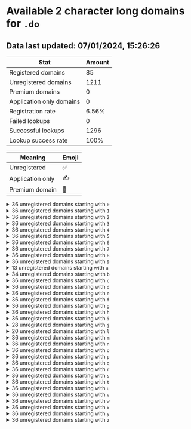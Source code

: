 # Available 2 character long domains for `.do`

## Data last updated: 07/01/2024, 15:26:26

|Stat|Amount|
|--|--|
|Registered domains|85|
|Unregistered domains|1211|
|Premium domains|0|
|Application only domains|0|
|Registration rate|6.56%|
|Failed lookups|0|
|Successful lookups|1296|
|Lookup success rate|100%|


|Meaning|Emoji|
|--|--|
|Unregistered|:white_check_mark:|
|Application only|:writing_hand:|
|Premium domain|:gem:|

<details>
<summary>36 unregistered domains starting with <bold><code>0</code></bold></summary>

|Type|Domain|
|--|--|
|:white_check_mark:|`00.do`|
|:white_check_mark:|`01.do`|
|:white_check_mark:|`02.do`|
|:white_check_mark:|`03.do`|
|:white_check_mark:|`04.do`|
|:white_check_mark:|`05.do`|
|:white_check_mark:|`06.do`|
|:white_check_mark:|`07.do`|
|:white_check_mark:|`08.do`|
|:white_check_mark:|`09.do`|
|:white_check_mark:|`0a.do`|
|:white_check_mark:|`0b.do`|
|:white_check_mark:|`0c.do`|
|:white_check_mark:|`0d.do`|
|:white_check_mark:|`0e.do`|
|:white_check_mark:|`0f.do`|
|:white_check_mark:|`0g.do`|
|:white_check_mark:|`0h.do`|
|:white_check_mark:|`0i.do`|
|:white_check_mark:|`0j.do`|
|:white_check_mark:|`0k.do`|
|:white_check_mark:|`0l.do`|
|:white_check_mark:|`0m.do`|
|:white_check_mark:|`0n.do`|
|:white_check_mark:|`0o.do`|
|:white_check_mark:|`0p.do`|
|:white_check_mark:|`0q.do`|
|:white_check_mark:|`0r.do`|
|:white_check_mark:|`0s.do`|
|:white_check_mark:|`0t.do`|
|:white_check_mark:|`0u.do`|
|:white_check_mark:|`0v.do`|
|:white_check_mark:|`0w.do`|
|:white_check_mark:|`0x.do`|
|:white_check_mark:|`0y.do`|
|:white_check_mark:|`0z.do`|
</details>
<details>
<summary>36 unregistered domains starting with <bold><code>1</code></bold></summary>

|Type|Domain|
|--|--|
|:white_check_mark:|`10.do`|
|:white_check_mark:|`11.do`|
|:white_check_mark:|`12.do`|
|:white_check_mark:|`13.do`|
|:white_check_mark:|`14.do`|
|:white_check_mark:|`15.do`|
|:white_check_mark:|`16.do`|
|:white_check_mark:|`17.do`|
|:white_check_mark:|`18.do`|
|:white_check_mark:|`19.do`|
|:white_check_mark:|`1a.do`|
|:white_check_mark:|`1b.do`|
|:white_check_mark:|`1c.do`|
|:white_check_mark:|`1d.do`|
|:white_check_mark:|`1e.do`|
|:white_check_mark:|`1f.do`|
|:white_check_mark:|`1g.do`|
|:white_check_mark:|`1h.do`|
|:white_check_mark:|`1i.do`|
|:white_check_mark:|`1j.do`|
|:white_check_mark:|`1k.do`|
|:white_check_mark:|`1l.do`|
|:white_check_mark:|`1m.do`|
|:white_check_mark:|`1n.do`|
|:white_check_mark:|`1o.do`|
|:white_check_mark:|`1p.do`|
|:white_check_mark:|`1q.do`|
|:white_check_mark:|`1r.do`|
|:white_check_mark:|`1s.do`|
|:white_check_mark:|`1t.do`|
|:white_check_mark:|`1u.do`|
|:white_check_mark:|`1v.do`|
|:white_check_mark:|`1w.do`|
|:white_check_mark:|`1x.do`|
|:white_check_mark:|`1y.do`|
|:white_check_mark:|`1z.do`|
</details>
<details>
<summary>36 unregistered domains starting with <bold><code>2</code></bold></summary>

|Type|Domain|
|--|--|
|:white_check_mark:|`20.do`|
|:white_check_mark:|`21.do`|
|:white_check_mark:|`22.do`|
|:white_check_mark:|`23.do`|
|:white_check_mark:|`24.do`|
|:white_check_mark:|`25.do`|
|:white_check_mark:|`26.do`|
|:white_check_mark:|`27.do`|
|:white_check_mark:|`28.do`|
|:white_check_mark:|`29.do`|
|:white_check_mark:|`2a.do`|
|:white_check_mark:|`2b.do`|
|:white_check_mark:|`2c.do`|
|:white_check_mark:|`2d.do`|
|:white_check_mark:|`2e.do`|
|:white_check_mark:|`2f.do`|
|:white_check_mark:|`2g.do`|
|:white_check_mark:|`2h.do`|
|:white_check_mark:|`2i.do`|
|:white_check_mark:|`2j.do`|
|:white_check_mark:|`2k.do`|
|:white_check_mark:|`2l.do`|
|:white_check_mark:|`2m.do`|
|:white_check_mark:|`2n.do`|
|:white_check_mark:|`2o.do`|
|:white_check_mark:|`2p.do`|
|:white_check_mark:|`2q.do`|
|:white_check_mark:|`2r.do`|
|:white_check_mark:|`2s.do`|
|:white_check_mark:|`2t.do`|
|:white_check_mark:|`2u.do`|
|:white_check_mark:|`2v.do`|
|:white_check_mark:|`2w.do`|
|:white_check_mark:|`2x.do`|
|:white_check_mark:|`2y.do`|
|:white_check_mark:|`2z.do`|
</details>
<details>
<summary>36 unregistered domains starting with <bold><code>3</code></bold></summary>

|Type|Domain|
|--|--|
|:white_check_mark:|`30.do`|
|:white_check_mark:|`31.do`|
|:white_check_mark:|`32.do`|
|:white_check_mark:|`33.do`|
|:white_check_mark:|`34.do`|
|:white_check_mark:|`35.do`|
|:white_check_mark:|`36.do`|
|:white_check_mark:|`37.do`|
|:white_check_mark:|`38.do`|
|:white_check_mark:|`39.do`|
|:white_check_mark:|`3a.do`|
|:white_check_mark:|`3b.do`|
|:white_check_mark:|`3c.do`|
|:white_check_mark:|`3d.do`|
|:white_check_mark:|`3e.do`|
|:white_check_mark:|`3f.do`|
|:white_check_mark:|`3g.do`|
|:white_check_mark:|`3h.do`|
|:white_check_mark:|`3i.do`|
|:white_check_mark:|`3j.do`|
|:white_check_mark:|`3k.do`|
|:white_check_mark:|`3l.do`|
|:white_check_mark:|`3m.do`|
|:white_check_mark:|`3n.do`|
|:white_check_mark:|`3o.do`|
|:white_check_mark:|`3p.do`|
|:white_check_mark:|`3q.do`|
|:white_check_mark:|`3r.do`|
|:white_check_mark:|`3s.do`|
|:white_check_mark:|`3t.do`|
|:white_check_mark:|`3u.do`|
|:white_check_mark:|`3v.do`|
|:white_check_mark:|`3w.do`|
|:white_check_mark:|`3x.do`|
|:white_check_mark:|`3y.do`|
|:white_check_mark:|`3z.do`|
</details>
<details>
<summary>36 unregistered domains starting with <bold><code>4</code></bold></summary>

|Type|Domain|
|--|--|
|:white_check_mark:|`40.do`|
|:white_check_mark:|`41.do`|
|:white_check_mark:|`42.do`|
|:white_check_mark:|`43.do`|
|:white_check_mark:|`44.do`|
|:white_check_mark:|`45.do`|
|:white_check_mark:|`46.do`|
|:white_check_mark:|`47.do`|
|:white_check_mark:|`48.do`|
|:white_check_mark:|`49.do`|
|:white_check_mark:|`4a.do`|
|:white_check_mark:|`4b.do`|
|:white_check_mark:|`4c.do`|
|:white_check_mark:|`4d.do`|
|:white_check_mark:|`4e.do`|
|:white_check_mark:|`4f.do`|
|:white_check_mark:|`4g.do`|
|:white_check_mark:|`4h.do`|
|:white_check_mark:|`4i.do`|
|:white_check_mark:|`4j.do`|
|:white_check_mark:|`4k.do`|
|:white_check_mark:|`4l.do`|
|:white_check_mark:|`4m.do`|
|:white_check_mark:|`4n.do`|
|:white_check_mark:|`4o.do`|
|:white_check_mark:|`4p.do`|
|:white_check_mark:|`4q.do`|
|:white_check_mark:|`4r.do`|
|:white_check_mark:|`4s.do`|
|:white_check_mark:|`4t.do`|
|:white_check_mark:|`4u.do`|
|:white_check_mark:|`4v.do`|
|:white_check_mark:|`4w.do`|
|:white_check_mark:|`4x.do`|
|:white_check_mark:|`4y.do`|
|:white_check_mark:|`4z.do`|
</details>
<details>
<summary>36 unregistered domains starting with <bold><code>5</code></bold></summary>

|Type|Domain|
|--|--|
|:white_check_mark:|`50.do`|
|:white_check_mark:|`51.do`|
|:white_check_mark:|`52.do`|
|:white_check_mark:|`53.do`|
|:white_check_mark:|`54.do`|
|:white_check_mark:|`55.do`|
|:white_check_mark:|`56.do`|
|:white_check_mark:|`57.do`|
|:white_check_mark:|`58.do`|
|:white_check_mark:|`59.do`|
|:white_check_mark:|`5a.do`|
|:white_check_mark:|`5b.do`|
|:white_check_mark:|`5c.do`|
|:white_check_mark:|`5d.do`|
|:white_check_mark:|`5e.do`|
|:white_check_mark:|`5f.do`|
|:white_check_mark:|`5g.do`|
|:white_check_mark:|`5h.do`|
|:white_check_mark:|`5i.do`|
|:white_check_mark:|`5j.do`|
|:white_check_mark:|`5k.do`|
|:white_check_mark:|`5l.do`|
|:white_check_mark:|`5m.do`|
|:white_check_mark:|`5n.do`|
|:white_check_mark:|`5o.do`|
|:white_check_mark:|`5p.do`|
|:white_check_mark:|`5q.do`|
|:white_check_mark:|`5r.do`|
|:white_check_mark:|`5s.do`|
|:white_check_mark:|`5t.do`|
|:white_check_mark:|`5u.do`|
|:white_check_mark:|`5v.do`|
|:white_check_mark:|`5w.do`|
|:white_check_mark:|`5x.do`|
|:white_check_mark:|`5y.do`|
|:white_check_mark:|`5z.do`|
</details>
<details>
<summary>36 unregistered domains starting with <bold><code>6</code></bold></summary>

|Type|Domain|
|--|--|
|:white_check_mark:|`60.do`|
|:white_check_mark:|`61.do`|
|:white_check_mark:|`62.do`|
|:white_check_mark:|`63.do`|
|:white_check_mark:|`64.do`|
|:white_check_mark:|`65.do`|
|:white_check_mark:|`66.do`|
|:white_check_mark:|`67.do`|
|:white_check_mark:|`68.do`|
|:white_check_mark:|`69.do`|
|:white_check_mark:|`6a.do`|
|:white_check_mark:|`6b.do`|
|:white_check_mark:|`6c.do`|
|:white_check_mark:|`6d.do`|
|:white_check_mark:|`6e.do`|
|:white_check_mark:|`6f.do`|
|:white_check_mark:|`6g.do`|
|:white_check_mark:|`6h.do`|
|:white_check_mark:|`6i.do`|
|:white_check_mark:|`6j.do`|
|:white_check_mark:|`6k.do`|
|:white_check_mark:|`6l.do`|
|:white_check_mark:|`6m.do`|
|:white_check_mark:|`6n.do`|
|:white_check_mark:|`6o.do`|
|:white_check_mark:|`6p.do`|
|:white_check_mark:|`6q.do`|
|:white_check_mark:|`6r.do`|
|:white_check_mark:|`6s.do`|
|:white_check_mark:|`6t.do`|
|:white_check_mark:|`6u.do`|
|:white_check_mark:|`6v.do`|
|:white_check_mark:|`6w.do`|
|:white_check_mark:|`6x.do`|
|:white_check_mark:|`6y.do`|
|:white_check_mark:|`6z.do`|
</details>
<details>
<summary>36 unregistered domains starting with <bold><code>7</code></bold></summary>

|Type|Domain|
|--|--|
|:white_check_mark:|`70.do`|
|:white_check_mark:|`71.do`|
|:white_check_mark:|`72.do`|
|:white_check_mark:|`73.do`|
|:white_check_mark:|`74.do`|
|:white_check_mark:|`75.do`|
|:white_check_mark:|`76.do`|
|:white_check_mark:|`77.do`|
|:white_check_mark:|`78.do`|
|:white_check_mark:|`79.do`|
|:white_check_mark:|`7a.do`|
|:white_check_mark:|`7b.do`|
|:white_check_mark:|`7c.do`|
|:white_check_mark:|`7d.do`|
|:white_check_mark:|`7e.do`|
|:white_check_mark:|`7f.do`|
|:white_check_mark:|`7g.do`|
|:white_check_mark:|`7h.do`|
|:white_check_mark:|`7i.do`|
|:white_check_mark:|`7j.do`|
|:white_check_mark:|`7k.do`|
|:white_check_mark:|`7l.do`|
|:white_check_mark:|`7m.do`|
|:white_check_mark:|`7n.do`|
|:white_check_mark:|`7o.do`|
|:white_check_mark:|`7p.do`|
|:white_check_mark:|`7q.do`|
|:white_check_mark:|`7r.do`|
|:white_check_mark:|`7s.do`|
|:white_check_mark:|`7t.do`|
|:white_check_mark:|`7u.do`|
|:white_check_mark:|`7v.do`|
|:white_check_mark:|`7w.do`|
|:white_check_mark:|`7x.do`|
|:white_check_mark:|`7y.do`|
|:white_check_mark:|`7z.do`|
</details>
<details>
<summary>36 unregistered domains starting with <bold><code>8</code></bold></summary>

|Type|Domain|
|--|--|
|:white_check_mark:|`80.do`|
|:white_check_mark:|`81.do`|
|:white_check_mark:|`82.do`|
|:white_check_mark:|`83.do`|
|:white_check_mark:|`84.do`|
|:white_check_mark:|`85.do`|
|:white_check_mark:|`86.do`|
|:white_check_mark:|`87.do`|
|:white_check_mark:|`88.do`|
|:white_check_mark:|`89.do`|
|:white_check_mark:|`8a.do`|
|:white_check_mark:|`8b.do`|
|:white_check_mark:|`8c.do`|
|:white_check_mark:|`8d.do`|
|:white_check_mark:|`8e.do`|
|:white_check_mark:|`8f.do`|
|:white_check_mark:|`8g.do`|
|:white_check_mark:|`8h.do`|
|:white_check_mark:|`8i.do`|
|:white_check_mark:|`8j.do`|
|:white_check_mark:|`8k.do`|
|:white_check_mark:|`8l.do`|
|:white_check_mark:|`8m.do`|
|:white_check_mark:|`8n.do`|
|:white_check_mark:|`8o.do`|
|:white_check_mark:|`8p.do`|
|:white_check_mark:|`8q.do`|
|:white_check_mark:|`8r.do`|
|:white_check_mark:|`8s.do`|
|:white_check_mark:|`8t.do`|
|:white_check_mark:|`8u.do`|
|:white_check_mark:|`8v.do`|
|:white_check_mark:|`8w.do`|
|:white_check_mark:|`8x.do`|
|:white_check_mark:|`8y.do`|
|:white_check_mark:|`8z.do`|
</details>
<details>
<summary>36 unregistered domains starting with <bold><code>9</code></bold></summary>

|Type|Domain|
|--|--|
|:white_check_mark:|`90.do`|
|:white_check_mark:|`91.do`|
|:white_check_mark:|`92.do`|
|:white_check_mark:|`93.do`|
|:white_check_mark:|`94.do`|
|:white_check_mark:|`95.do`|
|:white_check_mark:|`96.do`|
|:white_check_mark:|`97.do`|
|:white_check_mark:|`98.do`|
|:white_check_mark:|`99.do`|
|:white_check_mark:|`9a.do`|
|:white_check_mark:|`9b.do`|
|:white_check_mark:|`9c.do`|
|:white_check_mark:|`9d.do`|
|:white_check_mark:|`9e.do`|
|:white_check_mark:|`9f.do`|
|:white_check_mark:|`9g.do`|
|:white_check_mark:|`9h.do`|
|:white_check_mark:|`9i.do`|
|:white_check_mark:|`9j.do`|
|:white_check_mark:|`9k.do`|
|:white_check_mark:|`9l.do`|
|:white_check_mark:|`9m.do`|
|:white_check_mark:|`9n.do`|
|:white_check_mark:|`9o.do`|
|:white_check_mark:|`9p.do`|
|:white_check_mark:|`9q.do`|
|:white_check_mark:|`9r.do`|
|:white_check_mark:|`9s.do`|
|:white_check_mark:|`9t.do`|
|:white_check_mark:|`9u.do`|
|:white_check_mark:|`9v.do`|
|:white_check_mark:|`9w.do`|
|:white_check_mark:|`9x.do`|
|:white_check_mark:|`9y.do`|
|:white_check_mark:|`9z.do`|
</details>
<details>
<summary>13 unregistered domains starting with <bold><code>a</code></bold></summary>

|Type|Domain|
|--|--|
|:white_check_mark:|`a1.do`|
|:white_check_mark:|`a5.do`|
|:white_check_mark:|`aa.do`|
|:white_check_mark:|`ab.do`|
|:white_check_mark:|`ac.do`|
|:white_check_mark:|`ad.do`|
|:white_check_mark:|`ae.do`|
|:white_check_mark:|`af.do`|
|:white_check_mark:|`aj.do`|
|:white_check_mark:|`ap.do`|
|:white_check_mark:|`aq.do`|
|:white_check_mark:|`ar.do`|
|:white_check_mark:|`as.do`|
</details>
<details>
<summary>34 unregistered domains starting with <bold><code>b</code></bold></summary>

|Type|Domain|
|--|--|
|:white_check_mark:|`b0.do`|
|:white_check_mark:|`b1.do`|
|:white_check_mark:|`b2.do`|
|:white_check_mark:|`b3.do`|
|:white_check_mark:|`b4.do`|
|:white_check_mark:|`b5.do`|
|:white_check_mark:|`b6.do`|
|:white_check_mark:|`b7.do`|
|:white_check_mark:|`b8.do`|
|:white_check_mark:|`b9.do`|
|:white_check_mark:|`bc.do`|
|:white_check_mark:|`bd.do`|
|:white_check_mark:|`be.do`|
|:white_check_mark:|`bf.do`|
|:white_check_mark:|`bg.do`|
|:white_check_mark:|`bh.do`|
|:white_check_mark:|`bi.do`|
|:white_check_mark:|`bj.do`|
|:white_check_mark:|`bk.do`|
|:white_check_mark:|`bl.do`|
|:white_check_mark:|`bm.do`|
|:white_check_mark:|`bn.do`|
|:white_check_mark:|`bo.do`|
|:white_check_mark:|`bp.do`|
|:white_check_mark:|`bq.do`|
|:white_check_mark:|`br.do`|
|:white_check_mark:|`bs.do`|
|:white_check_mark:|`bt.do`|
|:white_check_mark:|`bu.do`|
|:white_check_mark:|`bv.do`|
|:white_check_mark:|`bw.do`|
|:white_check_mark:|`bx.do`|
|:white_check_mark:|`by.do`|
|:white_check_mark:|`bz.do`|
</details>
<details>
<summary>36 unregistered domains starting with <bold><code>c</code></bold></summary>

|Type|Domain|
|--|--|
|:white_check_mark:|`c0.do`|
|:white_check_mark:|`c1.do`|
|:white_check_mark:|`c2.do`|
|:white_check_mark:|`c3.do`|
|:white_check_mark:|`c4.do`|
|:white_check_mark:|`c5.do`|
|:white_check_mark:|`c6.do`|
|:white_check_mark:|`c7.do`|
|:white_check_mark:|`c8.do`|
|:white_check_mark:|`c9.do`|
|:white_check_mark:|`ca.do`|
|:white_check_mark:|`cb.do`|
|:white_check_mark:|`cc.do`|
|:white_check_mark:|`cd.do`|
|:white_check_mark:|`ce.do`|
|:white_check_mark:|`cf.do`|
|:white_check_mark:|`cg.do`|
|:white_check_mark:|`ch.do`|
|:white_check_mark:|`ci.do`|
|:white_check_mark:|`cj.do`|
|:white_check_mark:|`ck.do`|
|:white_check_mark:|`cl.do`|
|:white_check_mark:|`cm.do`|
|:white_check_mark:|`cn.do`|
|:white_check_mark:|`co.do`|
|:white_check_mark:|`cp.do`|
|:white_check_mark:|`cq.do`|
|:white_check_mark:|`cr.do`|
|:white_check_mark:|`cs.do`|
|:white_check_mark:|`ct.do`|
|:white_check_mark:|`cu.do`|
|:white_check_mark:|`cv.do`|
|:white_check_mark:|`cw.do`|
|:white_check_mark:|`cx.do`|
|:white_check_mark:|`cy.do`|
|:white_check_mark:|`cz.do`|
</details>
<details>
<summary>36 unregistered domains starting with <bold><code>d</code></bold></summary>

|Type|Domain|
|--|--|
|:white_check_mark:|`d0.do`|
|:white_check_mark:|`d1.do`|
|:white_check_mark:|`d2.do`|
|:white_check_mark:|`d3.do`|
|:white_check_mark:|`d4.do`|
|:white_check_mark:|`d5.do`|
|:white_check_mark:|`d6.do`|
|:white_check_mark:|`d7.do`|
|:white_check_mark:|`d8.do`|
|:white_check_mark:|`d9.do`|
|:white_check_mark:|`da.do`|
|:white_check_mark:|`db.do`|
|:white_check_mark:|`dc.do`|
|:white_check_mark:|`dd.do`|
|:white_check_mark:|`de.do`|
|:white_check_mark:|`df.do`|
|:white_check_mark:|`dg.do`|
|:white_check_mark:|`dh.do`|
|:white_check_mark:|`di.do`|
|:white_check_mark:|`dj.do`|
|:white_check_mark:|`dk.do`|
|:white_check_mark:|`dl.do`|
|:white_check_mark:|`dm.do`|
|:white_check_mark:|`dn.do`|
|:white_check_mark:|`do.do`|
|:white_check_mark:|`dp.do`|
|:white_check_mark:|`dq.do`|
|:white_check_mark:|`dr.do`|
|:white_check_mark:|`ds.do`|
|:white_check_mark:|`dt.do`|
|:white_check_mark:|`du.do`|
|:white_check_mark:|`dv.do`|
|:white_check_mark:|`dw.do`|
|:white_check_mark:|`dx.do`|
|:white_check_mark:|`dy.do`|
|:white_check_mark:|`dz.do`|
</details>
<details>
<summary>36 unregistered domains starting with <bold><code>e</code></bold></summary>

|Type|Domain|
|--|--|
|:white_check_mark:|`e0.do`|
|:white_check_mark:|`e1.do`|
|:white_check_mark:|`e2.do`|
|:white_check_mark:|`e3.do`|
|:white_check_mark:|`e4.do`|
|:white_check_mark:|`e5.do`|
|:white_check_mark:|`e6.do`|
|:white_check_mark:|`e7.do`|
|:white_check_mark:|`e8.do`|
|:white_check_mark:|`e9.do`|
|:white_check_mark:|`ea.do`|
|:white_check_mark:|`eb.do`|
|:white_check_mark:|`ec.do`|
|:white_check_mark:|`ed.do`|
|:white_check_mark:|`ee.do`|
|:white_check_mark:|`ef.do`|
|:white_check_mark:|`eg.do`|
|:white_check_mark:|`eh.do`|
|:white_check_mark:|`ei.do`|
|:white_check_mark:|`ej.do`|
|:white_check_mark:|`ek.do`|
|:white_check_mark:|`el.do`|
|:white_check_mark:|`em.do`|
|:white_check_mark:|`en.do`|
|:white_check_mark:|`eo.do`|
|:white_check_mark:|`ep.do`|
|:white_check_mark:|`eq.do`|
|:white_check_mark:|`er.do`|
|:white_check_mark:|`es.do`|
|:white_check_mark:|`et.do`|
|:white_check_mark:|`eu.do`|
|:white_check_mark:|`ev.do`|
|:white_check_mark:|`ew.do`|
|:white_check_mark:|`ex.do`|
|:white_check_mark:|`ey.do`|
|:white_check_mark:|`ez.do`|
</details>
<details>
<summary>36 unregistered domains starting with <bold><code>f</code></bold></summary>

|Type|Domain|
|--|--|
|:white_check_mark:|`f0.do`|
|:white_check_mark:|`f1.do`|
|:white_check_mark:|`f2.do`|
|:white_check_mark:|`f3.do`|
|:white_check_mark:|`f4.do`|
|:white_check_mark:|`f5.do`|
|:white_check_mark:|`f6.do`|
|:white_check_mark:|`f7.do`|
|:white_check_mark:|`f8.do`|
|:white_check_mark:|`f9.do`|
|:white_check_mark:|`fa.do`|
|:white_check_mark:|`fb.do`|
|:white_check_mark:|`fc.do`|
|:white_check_mark:|`fd.do`|
|:white_check_mark:|`fe.do`|
|:white_check_mark:|`ff.do`|
|:white_check_mark:|`fg.do`|
|:white_check_mark:|`fh.do`|
|:white_check_mark:|`fi.do`|
|:white_check_mark:|`fj.do`|
|:white_check_mark:|`fk.do`|
|:white_check_mark:|`fl.do`|
|:white_check_mark:|`fm.do`|
|:white_check_mark:|`fn.do`|
|:white_check_mark:|`fo.do`|
|:white_check_mark:|`fp.do`|
|:white_check_mark:|`fq.do`|
|:white_check_mark:|`fr.do`|
|:white_check_mark:|`fs.do`|
|:white_check_mark:|`ft.do`|
|:white_check_mark:|`fu.do`|
|:white_check_mark:|`fv.do`|
|:white_check_mark:|`fw.do`|
|:white_check_mark:|`fx.do`|
|:white_check_mark:|`fy.do`|
|:white_check_mark:|`fz.do`|
</details>
<details>
<summary>36 unregistered domains starting with <bold><code>g</code></bold></summary>

|Type|Domain|
|--|--|
|:white_check_mark:|`g0.do`|
|:white_check_mark:|`g1.do`|
|:white_check_mark:|`g2.do`|
|:white_check_mark:|`g3.do`|
|:white_check_mark:|`g4.do`|
|:white_check_mark:|`g5.do`|
|:white_check_mark:|`g6.do`|
|:white_check_mark:|`g7.do`|
|:white_check_mark:|`g8.do`|
|:white_check_mark:|`g9.do`|
|:white_check_mark:|`ga.do`|
|:white_check_mark:|`gb.do`|
|:white_check_mark:|`gc.do`|
|:white_check_mark:|`gd.do`|
|:white_check_mark:|`ge.do`|
|:white_check_mark:|`gf.do`|
|:white_check_mark:|`gg.do`|
|:white_check_mark:|`gh.do`|
|:white_check_mark:|`gi.do`|
|:white_check_mark:|`gj.do`|
|:white_check_mark:|`gk.do`|
|:white_check_mark:|`gl.do`|
|:white_check_mark:|`gm.do`|
|:white_check_mark:|`gn.do`|
|:white_check_mark:|`go.do`|
|:white_check_mark:|`gp.do`|
|:white_check_mark:|`gq.do`|
|:white_check_mark:|`gr.do`|
|:white_check_mark:|`gs.do`|
|:white_check_mark:|`gt.do`|
|:white_check_mark:|`gu.do`|
|:white_check_mark:|`gv.do`|
|:white_check_mark:|`gw.do`|
|:white_check_mark:|`gx.do`|
|:white_check_mark:|`gy.do`|
|:white_check_mark:|`gz.do`|
</details>
<details>
<summary>36 unregistered domains starting with <bold><code>h</code></bold></summary>

|Type|Domain|
|--|--|
|:white_check_mark:|`h0.do`|
|:white_check_mark:|`h1.do`|
|:white_check_mark:|`h2.do`|
|:white_check_mark:|`h3.do`|
|:white_check_mark:|`h4.do`|
|:white_check_mark:|`h5.do`|
|:white_check_mark:|`h6.do`|
|:white_check_mark:|`h7.do`|
|:white_check_mark:|`h8.do`|
|:white_check_mark:|`h9.do`|
|:white_check_mark:|`ha.do`|
|:white_check_mark:|`hb.do`|
|:white_check_mark:|`hc.do`|
|:white_check_mark:|`hd.do`|
|:white_check_mark:|`he.do`|
|:white_check_mark:|`hf.do`|
|:white_check_mark:|`hg.do`|
|:white_check_mark:|`hh.do`|
|:white_check_mark:|`hi.do`|
|:white_check_mark:|`hj.do`|
|:white_check_mark:|`hk.do`|
|:white_check_mark:|`hl.do`|
|:white_check_mark:|`hm.do`|
|:white_check_mark:|`hn.do`|
|:white_check_mark:|`ho.do`|
|:white_check_mark:|`hp.do`|
|:white_check_mark:|`hq.do`|
|:white_check_mark:|`hr.do`|
|:white_check_mark:|`hs.do`|
|:white_check_mark:|`ht.do`|
|:white_check_mark:|`hu.do`|
|:white_check_mark:|`hv.do`|
|:white_check_mark:|`hw.do`|
|:white_check_mark:|`hx.do`|
|:white_check_mark:|`hy.do`|
|:white_check_mark:|`hz.do`|
</details>
<details>
<summary>36 unregistered domains starting with <bold><code>i</code></bold></summary>

|Type|Domain|
|--|--|
|:white_check_mark:|`i0.do`|
|:white_check_mark:|`i1.do`|
|:white_check_mark:|`i2.do`|
|:white_check_mark:|`i3.do`|
|:white_check_mark:|`i4.do`|
|:white_check_mark:|`i5.do`|
|:white_check_mark:|`i6.do`|
|:white_check_mark:|`i7.do`|
|:white_check_mark:|`i8.do`|
|:white_check_mark:|`i9.do`|
|:white_check_mark:|`ia.do`|
|:white_check_mark:|`ib.do`|
|:white_check_mark:|`ic.do`|
|:white_check_mark:|`id.do`|
|:white_check_mark:|`ie.do`|
|:white_check_mark:|`if.do`|
|:white_check_mark:|`ig.do`|
|:white_check_mark:|`ih.do`|
|:white_check_mark:|`ii.do`|
|:white_check_mark:|`ij.do`|
|:white_check_mark:|`ik.do`|
|:white_check_mark:|`il.do`|
|:white_check_mark:|`im.do`|
|:white_check_mark:|`in.do`|
|:white_check_mark:|`io.do`|
|:white_check_mark:|`ip.do`|
|:white_check_mark:|`iq.do`|
|:white_check_mark:|`ir.do`|
|:white_check_mark:|`is.do`|
|:white_check_mark:|`it.do`|
|:white_check_mark:|`iu.do`|
|:white_check_mark:|`iv.do`|
|:white_check_mark:|`iw.do`|
|:white_check_mark:|`ix.do`|
|:white_check_mark:|`iy.do`|
|:white_check_mark:|`iz.do`|
</details>
<details>
<summary>28 unregistered domains starting with <bold><code>j</code></bold></summary>

|Type|Domain|
|--|--|
|:white_check_mark:|`j0.do`|
|:white_check_mark:|`j1.do`|
|:white_check_mark:|`ja.do`|
|:white_check_mark:|`jb.do`|
|:white_check_mark:|`jc.do`|
|:white_check_mark:|`jd.do`|
|:white_check_mark:|`je.do`|
|:white_check_mark:|`jf.do`|
|:white_check_mark:|`jg.do`|
|:white_check_mark:|`jh.do`|
|:white_check_mark:|`ji.do`|
|:white_check_mark:|`jj.do`|
|:white_check_mark:|`jk.do`|
|:white_check_mark:|`jl.do`|
|:white_check_mark:|`jm.do`|
|:white_check_mark:|`jn.do`|
|:white_check_mark:|`jo.do`|
|:white_check_mark:|`jp.do`|
|:white_check_mark:|`jq.do`|
|:white_check_mark:|`jr.do`|
|:white_check_mark:|`js.do`|
|:white_check_mark:|`jt.do`|
|:white_check_mark:|`ju.do`|
|:white_check_mark:|`jv.do`|
|:white_check_mark:|`jw.do`|
|:white_check_mark:|`jx.do`|
|:white_check_mark:|`jy.do`|
|:white_check_mark:|`jz.do`|
</details>
<details>
<summary>20 unregistered domains starting with <bold><code>l</code></bold></summary>

|Type|Domain|
|--|--|
|:white_check_mark:|`l0.do`|
|:white_check_mark:|`l1.do`|
|:white_check_mark:|`l2.do`|
|:white_check_mark:|`l3.do`|
|:white_check_mark:|`l4.do`|
|:white_check_mark:|`l5.do`|
|:white_check_mark:|`l6.do`|
|:white_check_mark:|`l7.do`|
|:white_check_mark:|`l8.do`|
|:white_check_mark:|`l9.do`|
|:white_check_mark:|`lq.do`|
|:white_check_mark:|`lr.do`|
|:white_check_mark:|`ls.do`|
|:white_check_mark:|`lt.do`|
|:white_check_mark:|`lu.do`|
|:white_check_mark:|`lv.do`|
|:white_check_mark:|`lw.do`|
|:white_check_mark:|`lx.do`|
|:white_check_mark:|`ly.do`|
|:white_check_mark:|`lz.do`|
</details>
<details>
<summary>36 unregistered domains starting with <bold><code>m</code></bold></summary>

|Type|Domain|
|--|--|
|:white_check_mark:|`m0.do`|
|:white_check_mark:|`m1.do`|
|:white_check_mark:|`m2.do`|
|:white_check_mark:|`m3.do`|
|:white_check_mark:|`m4.do`|
|:white_check_mark:|`m5.do`|
|:white_check_mark:|`m6.do`|
|:white_check_mark:|`m7.do`|
|:white_check_mark:|`m8.do`|
|:white_check_mark:|`m9.do`|
|:white_check_mark:|`ma.do`|
|:white_check_mark:|`mb.do`|
|:white_check_mark:|`mc.do`|
|:white_check_mark:|`md.do`|
|:white_check_mark:|`me.do`|
|:white_check_mark:|`mf.do`|
|:white_check_mark:|`mg.do`|
|:white_check_mark:|`mh.do`|
|:white_check_mark:|`mi.do`|
|:white_check_mark:|`mj.do`|
|:white_check_mark:|`mk.do`|
|:white_check_mark:|`ml.do`|
|:white_check_mark:|`mm.do`|
|:white_check_mark:|`mn.do`|
|:white_check_mark:|`mo.do`|
|:white_check_mark:|`mp.do`|
|:white_check_mark:|`mq.do`|
|:white_check_mark:|`mr.do`|
|:white_check_mark:|`ms.do`|
|:white_check_mark:|`mt.do`|
|:white_check_mark:|`mu.do`|
|:white_check_mark:|`mv.do`|
|:white_check_mark:|`mw.do`|
|:white_check_mark:|`mx.do`|
|:white_check_mark:|`my.do`|
|:white_check_mark:|`mz.do`|
</details>
<details>
<summary>36 unregistered domains starting with <bold><code>n</code></bold></summary>

|Type|Domain|
|--|--|
|:white_check_mark:|`n0.do`|
|:white_check_mark:|`n1.do`|
|:white_check_mark:|`n2.do`|
|:white_check_mark:|`n3.do`|
|:white_check_mark:|`n4.do`|
|:white_check_mark:|`n5.do`|
|:white_check_mark:|`n6.do`|
|:white_check_mark:|`n7.do`|
|:white_check_mark:|`n8.do`|
|:white_check_mark:|`n9.do`|
|:white_check_mark:|`na.do`|
|:white_check_mark:|`nb.do`|
|:white_check_mark:|`nc.do`|
|:white_check_mark:|`nd.do`|
|:white_check_mark:|`ne.do`|
|:white_check_mark:|`nf.do`|
|:white_check_mark:|`ng.do`|
|:white_check_mark:|`nh.do`|
|:white_check_mark:|`ni.do`|
|:white_check_mark:|`nj.do`|
|:white_check_mark:|`nk.do`|
|:white_check_mark:|`nl.do`|
|:white_check_mark:|`nm.do`|
|:white_check_mark:|`nn.do`|
|:white_check_mark:|`no.do`|
|:white_check_mark:|`np.do`|
|:white_check_mark:|`nq.do`|
|:white_check_mark:|`nr.do`|
|:white_check_mark:|`ns.do`|
|:white_check_mark:|`nt.do`|
|:white_check_mark:|`nu.do`|
|:white_check_mark:|`nv.do`|
|:white_check_mark:|`nw.do`|
|:white_check_mark:|`nx.do`|
|:white_check_mark:|`ny.do`|
|:white_check_mark:|`nz.do`|
</details>
<details>
<summary>36 unregistered domains starting with <bold><code>o</code></bold></summary>

|Type|Domain|
|--|--|
|:white_check_mark:|`o0.do`|
|:white_check_mark:|`o1.do`|
|:white_check_mark:|`o2.do`|
|:white_check_mark:|`o3.do`|
|:white_check_mark:|`o4.do`|
|:white_check_mark:|`o5.do`|
|:white_check_mark:|`o6.do`|
|:white_check_mark:|`o7.do`|
|:white_check_mark:|`o8.do`|
|:white_check_mark:|`o9.do`|
|:white_check_mark:|`oa.do`|
|:white_check_mark:|`ob.do`|
|:white_check_mark:|`oc.do`|
|:white_check_mark:|`od.do`|
|:white_check_mark:|`oe.do`|
|:white_check_mark:|`of.do`|
|:white_check_mark:|`og.do`|
|:white_check_mark:|`oh.do`|
|:white_check_mark:|`oi.do`|
|:white_check_mark:|`oj.do`|
|:white_check_mark:|`ok.do`|
|:white_check_mark:|`ol.do`|
|:white_check_mark:|`om.do`|
|:white_check_mark:|`on.do`|
|:white_check_mark:|`oo.do`|
|:white_check_mark:|`op.do`|
|:white_check_mark:|`oq.do`|
|:white_check_mark:|`or.do`|
|:white_check_mark:|`os.do`|
|:white_check_mark:|`ot.do`|
|:white_check_mark:|`ou.do`|
|:white_check_mark:|`ov.do`|
|:white_check_mark:|`ow.do`|
|:white_check_mark:|`ox.do`|
|:white_check_mark:|`oy.do`|
|:white_check_mark:|`oz.do`|
</details>
<details>
<summary>36 unregistered domains starting with <bold><code>p</code></bold></summary>

|Type|Domain|
|--|--|
|:white_check_mark:|`p0.do`|
|:white_check_mark:|`p1.do`|
|:white_check_mark:|`p2.do`|
|:white_check_mark:|`p3.do`|
|:white_check_mark:|`p4.do`|
|:white_check_mark:|`p5.do`|
|:white_check_mark:|`p6.do`|
|:white_check_mark:|`p7.do`|
|:white_check_mark:|`p8.do`|
|:white_check_mark:|`p9.do`|
|:white_check_mark:|`pa.do`|
|:white_check_mark:|`pb.do`|
|:white_check_mark:|`pc.do`|
|:white_check_mark:|`pd.do`|
|:white_check_mark:|`pe.do`|
|:white_check_mark:|`pf.do`|
|:white_check_mark:|`pg.do`|
|:white_check_mark:|`ph.do`|
|:white_check_mark:|`pi.do`|
|:white_check_mark:|`pj.do`|
|:white_check_mark:|`pk.do`|
|:white_check_mark:|`pl.do`|
|:white_check_mark:|`pm.do`|
|:white_check_mark:|`pn.do`|
|:white_check_mark:|`po.do`|
|:white_check_mark:|`pp.do`|
|:white_check_mark:|`pq.do`|
|:white_check_mark:|`pr.do`|
|:white_check_mark:|`ps.do`|
|:white_check_mark:|`pt.do`|
|:white_check_mark:|`pu.do`|
|:white_check_mark:|`pv.do`|
|:white_check_mark:|`pw.do`|
|:white_check_mark:|`px.do`|
|:white_check_mark:|`py.do`|
|:white_check_mark:|`pz.do`|
</details>
<details>
<summary>36 unregistered domains starting with <bold><code>q</code></bold></summary>

|Type|Domain|
|--|--|
|:white_check_mark:|`q0.do`|
|:white_check_mark:|`q1.do`|
|:white_check_mark:|`q2.do`|
|:white_check_mark:|`q3.do`|
|:white_check_mark:|`q4.do`|
|:white_check_mark:|`q5.do`|
|:white_check_mark:|`q6.do`|
|:white_check_mark:|`q7.do`|
|:white_check_mark:|`q8.do`|
|:white_check_mark:|`q9.do`|
|:white_check_mark:|`qa.do`|
|:white_check_mark:|`qb.do`|
|:white_check_mark:|`qc.do`|
|:white_check_mark:|`qd.do`|
|:white_check_mark:|`qe.do`|
|:white_check_mark:|`qf.do`|
|:white_check_mark:|`qg.do`|
|:white_check_mark:|`qh.do`|
|:white_check_mark:|`qi.do`|
|:white_check_mark:|`qj.do`|
|:white_check_mark:|`qk.do`|
|:white_check_mark:|`ql.do`|
|:white_check_mark:|`qm.do`|
|:white_check_mark:|`qn.do`|
|:white_check_mark:|`qo.do`|
|:white_check_mark:|`qp.do`|
|:white_check_mark:|`qq.do`|
|:white_check_mark:|`qr.do`|
|:white_check_mark:|`qs.do`|
|:white_check_mark:|`qt.do`|
|:white_check_mark:|`qu.do`|
|:white_check_mark:|`qv.do`|
|:white_check_mark:|`qw.do`|
|:white_check_mark:|`qx.do`|
|:white_check_mark:|`qy.do`|
|:white_check_mark:|`qz.do`|
</details>
<details>
<summary>36 unregistered domains starting with <bold><code>r</code></bold></summary>

|Type|Domain|
|--|--|
|:white_check_mark:|`r0.do`|
|:white_check_mark:|`r1.do`|
|:white_check_mark:|`r2.do`|
|:white_check_mark:|`r3.do`|
|:white_check_mark:|`r4.do`|
|:white_check_mark:|`r5.do`|
|:white_check_mark:|`r6.do`|
|:white_check_mark:|`r7.do`|
|:white_check_mark:|`r8.do`|
|:white_check_mark:|`r9.do`|
|:white_check_mark:|`ra.do`|
|:white_check_mark:|`rb.do`|
|:white_check_mark:|`rc.do`|
|:white_check_mark:|`rd.do`|
|:white_check_mark:|`re.do`|
|:white_check_mark:|`rf.do`|
|:white_check_mark:|`rg.do`|
|:white_check_mark:|`rh.do`|
|:white_check_mark:|`ri.do`|
|:white_check_mark:|`rj.do`|
|:white_check_mark:|`rk.do`|
|:white_check_mark:|`rl.do`|
|:white_check_mark:|`rm.do`|
|:white_check_mark:|`rn.do`|
|:white_check_mark:|`ro.do`|
|:white_check_mark:|`rp.do`|
|:white_check_mark:|`rq.do`|
|:white_check_mark:|`rr.do`|
|:white_check_mark:|`rs.do`|
|:white_check_mark:|`rt.do`|
|:white_check_mark:|`ru.do`|
|:white_check_mark:|`rv.do`|
|:white_check_mark:|`rw.do`|
|:white_check_mark:|`rx.do`|
|:white_check_mark:|`ry.do`|
|:white_check_mark:|`rz.do`|
</details>
<details>
<summary>36 unregistered domains starting with <bold><code>s</code></bold></summary>

|Type|Domain|
|--|--|
|:white_check_mark:|`s0.do`|
|:white_check_mark:|`s1.do`|
|:white_check_mark:|`s2.do`|
|:white_check_mark:|`s3.do`|
|:white_check_mark:|`s4.do`|
|:white_check_mark:|`s5.do`|
|:white_check_mark:|`s6.do`|
|:white_check_mark:|`s7.do`|
|:white_check_mark:|`s8.do`|
|:white_check_mark:|`s9.do`|
|:white_check_mark:|`sa.do`|
|:white_check_mark:|`sb.do`|
|:white_check_mark:|`sc.do`|
|:white_check_mark:|`sd.do`|
|:white_check_mark:|`se.do`|
|:white_check_mark:|`sf.do`|
|:white_check_mark:|`sg.do`|
|:white_check_mark:|`sh.do`|
|:white_check_mark:|`si.do`|
|:white_check_mark:|`sj.do`|
|:white_check_mark:|`sk.do`|
|:white_check_mark:|`sl.do`|
|:white_check_mark:|`sm.do`|
|:white_check_mark:|`sn.do`|
|:white_check_mark:|`so.do`|
|:white_check_mark:|`sp.do`|
|:white_check_mark:|`sq.do`|
|:white_check_mark:|`sr.do`|
|:white_check_mark:|`ss.do`|
|:white_check_mark:|`st.do`|
|:white_check_mark:|`su.do`|
|:white_check_mark:|`sv.do`|
|:white_check_mark:|`sw.do`|
|:white_check_mark:|`sx.do`|
|:white_check_mark:|`sy.do`|
|:white_check_mark:|`sz.do`|
</details>
<details>
<summary>36 unregistered domains starting with <bold><code>t</code></bold></summary>

|Type|Domain|
|--|--|
|:white_check_mark:|`t0.do`|
|:white_check_mark:|`t1.do`|
|:white_check_mark:|`t2.do`|
|:white_check_mark:|`t3.do`|
|:white_check_mark:|`t4.do`|
|:white_check_mark:|`t5.do`|
|:white_check_mark:|`t6.do`|
|:white_check_mark:|`t7.do`|
|:white_check_mark:|`t8.do`|
|:white_check_mark:|`t9.do`|
|:white_check_mark:|`ta.do`|
|:white_check_mark:|`tb.do`|
|:white_check_mark:|`tc.do`|
|:white_check_mark:|`td.do`|
|:white_check_mark:|`te.do`|
|:white_check_mark:|`tf.do`|
|:white_check_mark:|`tg.do`|
|:white_check_mark:|`th.do`|
|:white_check_mark:|`ti.do`|
|:white_check_mark:|`tj.do`|
|:white_check_mark:|`tk.do`|
|:white_check_mark:|`tl.do`|
|:white_check_mark:|`tm.do`|
|:white_check_mark:|`tn.do`|
|:white_check_mark:|`to.do`|
|:white_check_mark:|`tp.do`|
|:white_check_mark:|`tq.do`|
|:white_check_mark:|`tr.do`|
|:white_check_mark:|`ts.do`|
|:white_check_mark:|`tt.do`|
|:white_check_mark:|`tu.do`|
|:white_check_mark:|`tv.do`|
|:white_check_mark:|`tw.do`|
|:white_check_mark:|`tx.do`|
|:white_check_mark:|`ty.do`|
|:white_check_mark:|`tz.do`|
</details>
<details>
<summary>36 unregistered domains starting with <bold><code>u</code></bold></summary>

|Type|Domain|
|--|--|
|:white_check_mark:|`u0.do`|
|:white_check_mark:|`u1.do`|
|:white_check_mark:|`u2.do`|
|:white_check_mark:|`u3.do`|
|:white_check_mark:|`u4.do`|
|:white_check_mark:|`u5.do`|
|:white_check_mark:|`u6.do`|
|:white_check_mark:|`u7.do`|
|:white_check_mark:|`u8.do`|
|:white_check_mark:|`u9.do`|
|:white_check_mark:|`ua.do`|
|:white_check_mark:|`ub.do`|
|:white_check_mark:|`uc.do`|
|:white_check_mark:|`ud.do`|
|:white_check_mark:|`ue.do`|
|:white_check_mark:|`uf.do`|
|:white_check_mark:|`ug.do`|
|:white_check_mark:|`uh.do`|
|:white_check_mark:|`ui.do`|
|:white_check_mark:|`uj.do`|
|:white_check_mark:|`uk.do`|
|:white_check_mark:|`ul.do`|
|:white_check_mark:|`um.do`|
|:white_check_mark:|`un.do`|
|:white_check_mark:|`uo.do`|
|:white_check_mark:|`up.do`|
|:white_check_mark:|`uq.do`|
|:white_check_mark:|`ur.do`|
|:white_check_mark:|`us.do`|
|:white_check_mark:|`ut.do`|
|:white_check_mark:|`uu.do`|
|:white_check_mark:|`uv.do`|
|:white_check_mark:|`uw.do`|
|:white_check_mark:|`ux.do`|
|:white_check_mark:|`uy.do`|
|:white_check_mark:|`uz.do`|
</details>
<details>
<summary>36 unregistered domains starting with <bold><code>v</code></bold></summary>

|Type|Domain|
|--|--|
|:white_check_mark:|`v0.do`|
|:white_check_mark:|`v1.do`|
|:white_check_mark:|`v2.do`|
|:white_check_mark:|`v3.do`|
|:white_check_mark:|`v4.do`|
|:white_check_mark:|`v5.do`|
|:white_check_mark:|`v6.do`|
|:white_check_mark:|`v7.do`|
|:white_check_mark:|`v8.do`|
|:white_check_mark:|`v9.do`|
|:white_check_mark:|`va.do`|
|:white_check_mark:|`vb.do`|
|:white_check_mark:|`vc.do`|
|:white_check_mark:|`vd.do`|
|:white_check_mark:|`ve.do`|
|:white_check_mark:|`vf.do`|
|:white_check_mark:|`vg.do`|
|:white_check_mark:|`vh.do`|
|:white_check_mark:|`vi.do`|
|:white_check_mark:|`vj.do`|
|:white_check_mark:|`vk.do`|
|:white_check_mark:|`vl.do`|
|:white_check_mark:|`vm.do`|
|:white_check_mark:|`vn.do`|
|:white_check_mark:|`vo.do`|
|:white_check_mark:|`vp.do`|
|:white_check_mark:|`vq.do`|
|:white_check_mark:|`vr.do`|
|:white_check_mark:|`vs.do`|
|:white_check_mark:|`vt.do`|
|:white_check_mark:|`vu.do`|
|:white_check_mark:|`vv.do`|
|:white_check_mark:|`vw.do`|
|:white_check_mark:|`vx.do`|
|:white_check_mark:|`vy.do`|
|:white_check_mark:|`vz.do`|
</details>
<details>
<summary>36 unregistered domains starting with <bold><code>w</code></bold></summary>

|Type|Domain|
|--|--|
|:white_check_mark:|`w0.do`|
|:white_check_mark:|`w1.do`|
|:white_check_mark:|`w2.do`|
|:white_check_mark:|`w3.do`|
|:white_check_mark:|`w4.do`|
|:white_check_mark:|`w5.do`|
|:white_check_mark:|`w6.do`|
|:white_check_mark:|`w7.do`|
|:white_check_mark:|`w8.do`|
|:white_check_mark:|`w9.do`|
|:white_check_mark:|`wa.do`|
|:white_check_mark:|`wb.do`|
|:white_check_mark:|`wc.do`|
|:white_check_mark:|`wd.do`|
|:white_check_mark:|`we.do`|
|:white_check_mark:|`wf.do`|
|:white_check_mark:|`wg.do`|
|:white_check_mark:|`wh.do`|
|:white_check_mark:|`wi.do`|
|:white_check_mark:|`wj.do`|
|:white_check_mark:|`wk.do`|
|:white_check_mark:|`wl.do`|
|:white_check_mark:|`wm.do`|
|:white_check_mark:|`wn.do`|
|:white_check_mark:|`wo.do`|
|:white_check_mark:|`wp.do`|
|:white_check_mark:|`wq.do`|
|:white_check_mark:|`wr.do`|
|:white_check_mark:|`ws.do`|
|:white_check_mark:|`wt.do`|
|:white_check_mark:|`wu.do`|
|:white_check_mark:|`wv.do`|
|:white_check_mark:|`ww.do`|
|:white_check_mark:|`wx.do`|
|:white_check_mark:|`wy.do`|
|:white_check_mark:|`wz.do`|
</details>
<details>
<summary>36 unregistered domains starting with <bold><code>x</code></bold></summary>

|Type|Domain|
|--|--|
|:white_check_mark:|`x0.do`|
|:white_check_mark:|`x1.do`|
|:white_check_mark:|`x2.do`|
|:white_check_mark:|`x3.do`|
|:white_check_mark:|`x4.do`|
|:white_check_mark:|`x5.do`|
|:white_check_mark:|`x6.do`|
|:white_check_mark:|`x7.do`|
|:white_check_mark:|`x8.do`|
|:white_check_mark:|`x9.do`|
|:white_check_mark:|`xa.do`|
|:white_check_mark:|`xb.do`|
|:white_check_mark:|`xc.do`|
|:white_check_mark:|`xd.do`|
|:white_check_mark:|`xe.do`|
|:white_check_mark:|`xf.do`|
|:white_check_mark:|`xg.do`|
|:white_check_mark:|`xh.do`|
|:white_check_mark:|`xi.do`|
|:white_check_mark:|`xj.do`|
|:white_check_mark:|`xk.do`|
|:white_check_mark:|`xl.do`|
|:white_check_mark:|`xm.do`|
|:white_check_mark:|`xn.do`|
|:white_check_mark:|`xo.do`|
|:white_check_mark:|`xp.do`|
|:white_check_mark:|`xq.do`|
|:white_check_mark:|`xr.do`|
|:white_check_mark:|`xs.do`|
|:white_check_mark:|`xt.do`|
|:white_check_mark:|`xu.do`|
|:white_check_mark:|`xv.do`|
|:white_check_mark:|`xw.do`|
|:white_check_mark:|`xx.do`|
|:white_check_mark:|`xy.do`|
|:white_check_mark:|`xz.do`|
</details>
<details>
<summary>36 unregistered domains starting with <bold><code>y</code></bold></summary>

|Type|Domain|
|--|--|
|:white_check_mark:|`y0.do`|
|:white_check_mark:|`y1.do`|
|:white_check_mark:|`y2.do`|
|:white_check_mark:|`y3.do`|
|:white_check_mark:|`y4.do`|
|:white_check_mark:|`y5.do`|
|:white_check_mark:|`y6.do`|
|:white_check_mark:|`y7.do`|
|:white_check_mark:|`y8.do`|
|:white_check_mark:|`y9.do`|
|:white_check_mark:|`ya.do`|
|:white_check_mark:|`yb.do`|
|:white_check_mark:|`yc.do`|
|:white_check_mark:|`yd.do`|
|:white_check_mark:|`ye.do`|
|:white_check_mark:|`yf.do`|
|:white_check_mark:|`yg.do`|
|:white_check_mark:|`yh.do`|
|:white_check_mark:|`yi.do`|
|:white_check_mark:|`yj.do`|
|:white_check_mark:|`yk.do`|
|:white_check_mark:|`yl.do`|
|:white_check_mark:|`ym.do`|
|:white_check_mark:|`yn.do`|
|:white_check_mark:|`yo.do`|
|:white_check_mark:|`yp.do`|
|:white_check_mark:|`yq.do`|
|:white_check_mark:|`yr.do`|
|:white_check_mark:|`ys.do`|
|:white_check_mark:|`yt.do`|
|:white_check_mark:|`yu.do`|
|:white_check_mark:|`yv.do`|
|:white_check_mark:|`yw.do`|
|:white_check_mark:|`yx.do`|
|:white_check_mark:|`yy.do`|
|:white_check_mark:|`yz.do`|
</details>
<details>
<summary>36 unregistered domains starting with <bold><code>z</code></bold></summary>

|Type|Domain|
|--|--|
|:white_check_mark:|`z0.do`|
|:white_check_mark:|`z1.do`|
|:white_check_mark:|`z2.do`|
|:white_check_mark:|`z3.do`|
|:white_check_mark:|`z4.do`|
|:white_check_mark:|`z5.do`|
|:white_check_mark:|`z6.do`|
|:white_check_mark:|`z7.do`|
|:white_check_mark:|`z8.do`|
|:white_check_mark:|`z9.do`|
|:white_check_mark:|`za.do`|
|:white_check_mark:|`zb.do`|
|:white_check_mark:|`zc.do`|
|:white_check_mark:|`zd.do`|
|:white_check_mark:|`ze.do`|
|:white_check_mark:|`zf.do`|
|:white_check_mark:|`zg.do`|
|:white_check_mark:|`zh.do`|
|:white_check_mark:|`zi.do`|
|:white_check_mark:|`zj.do`|
|:white_check_mark:|`zk.do`|
|:white_check_mark:|`zl.do`|
|:white_check_mark:|`zm.do`|
|:white_check_mark:|`zn.do`|
|:white_check_mark:|`zo.do`|
|:white_check_mark:|`zp.do`|
|:white_check_mark:|`zq.do`|
|:white_check_mark:|`zr.do`|
|:white_check_mark:|`zs.do`|
|:white_check_mark:|`zt.do`|
|:white_check_mark:|`zu.do`|
|:white_check_mark:|`zv.do`|
|:white_check_mark:|`zw.do`|
|:white_check_mark:|`zx.do`|
|:white_check_mark:|`zy.do`|
|:white_check_mark:|`zz.do`|
</details>